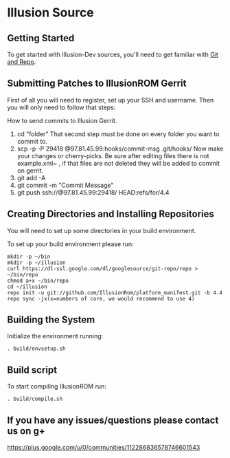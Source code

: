
Illusion Source
===================

Getting Started
---------------
To get started with Illusion-Dev sources, you'll need to get
familiar with [Git and Repo](http://source.android.com/source/version-control.html).

Submitting Patches to IllusionROM Gerrit
----------------------------------------

First of all you will need to register, set up your SSH and username.
Then you will only need to follow that steps:

How to send commits to Illusion Gerrit.

1. cd "folder"
That second step must be done on every folder you want to commit to.
2. scp -p -P 29418 <username>@97.81.45.99:hooks/commit-msg .git/hooks/
Now make your changes or cherry-picks. Be sure after editing files there is not example.xml~ , if that files are not deleted they will be added to commit on gerrit.
3. git add -A
4. git commit -m "Commit Message"
5. git push ssh://<username>@97.81.45.99:29418/<project> HEAD:refs/for/4.4


Creating Directories and Installing Repositories
------------------------------------------------

You will need to set up some directories in your build environment.

To set up your build environment please run: 

    mkdir -p ~/bin
    mkdir -p ~/illusion
    curl https://dl-ssl.google.com/dl/googlesource/git-repo/repo > ~/bin/repo
    chmod a+x ~/bin/repo
    cd ~/illusion
    repo init -u git://github.com/IllusionRom/platform_manifest.git -b 4.4
    repo sync -jx(x=numbers of core, we would recommend to use 4)

Building the System
---------------

Initialize the environment running:

    . build/envsetup.sh


Build script
-------------

To start compiling IllusionROM run:

    . build/compile.sh

If you have any issues/questions please contact us on g+
--------------------------------------------------------
https://plus.google.com/u/0/communities/112286836578746601543

